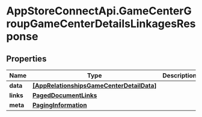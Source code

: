 # AppStoreConnectApi.GameCenterGroupGameCenterDetailsLinkagesResponse

## Properties

Name | Type | Description | Notes
------------ | ------------- | ------------- | -------------
**data** | [**[AppRelationshipsGameCenterDetailData]**](AppRelationshipsGameCenterDetailData.md) |  | 
**links** | [**PagedDocumentLinks**](PagedDocumentLinks.md) |  | 
**meta** | [**PagingInformation**](PagingInformation.md) |  | [optional] 


